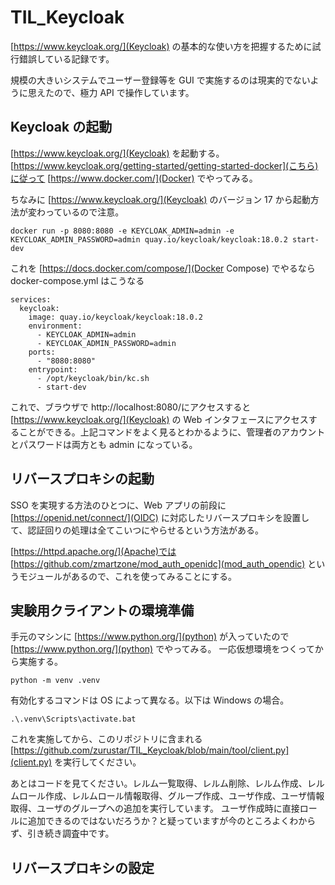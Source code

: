 # TIL_Keycloak

[https://www.keycloak.org/](Keycloak) の基本的な使い方を把握するために試行錯誤している記録です。

規模の大きいシステムでユーザー登録等を GUI で実施するのは現実的でないように思えたので、極力 API で操作しています。

## Keycloak の起動

[https://www.keycloak.org/](Keycloak) を起動する。[https://www.keycloak.org/getting-started/getting-started-docker](こちら)に従って [https://www.docker.com/](Docker) でやってみる。

ちなみに [https://www.keycloak.org/](Keycloak) のバージョン 17 から起動方法が変わっているので注意。

```
docker run -p 8080:8080 -e KEYCLOAK_ADMIN=admin -e KEYCLOAK_ADMIN_PASSWORD=admin quay.io/keycloak/keycloak:18.0.2 start-dev
```

これを [https://docs.docker.com/compose/](Docker Compose) でやるなら docker-compose.yml はこうなる

```
services:
  keycloak:
    image: quay.io/keycloak/keycloak:18.0.2
    environment:
      - KEYCLOAK_ADMIN=admin
      - KEYCLOAK_ADMIN_PASSWORD=admin
    ports:
      - "8080:8080"
    entrypoint:
      - /opt/keycloak/bin/kc.sh
      - start-dev
```

これで、ブラウザで http://localhost:8080/にアクセスすると [https://www.keycloak.org/](Keycloak) の Web インタフェースにアクセスすることができる。上記コマンドをよく見るとわかるように、管理者のアカウントとパスワードは両方とも admin になっている。

## リバースプロキシの起動

SSO を実現する方法のひとつに、Web アプリの前段に [https://openid.net/connect/](OIDC) に対応したリバースプロキシを設置して、認証回りの処理は全てこいつにやらせるという方法がある。

[https://httpd.apache.org/](Apache)では [https://github.com/zmartzone/mod_auth_openidc](mod_auth_opendic) というモジュールがあるので、これを使ってみることにする。

## 実験用クライアントの環境準備

手元のマシンに [https://www.python.org/](python) が入っていたので [https://www.python.org/](python) でやってみる。
一応仮想環境をつくってから実施する。

```
python -m venv .venv
```

有効化するコマンドは OS によって異なる。以下は Windows の場合。

```
.\.venv\Scripts\activate.bat
```

これを実施してから、このリポジトリに含まれる [https://github.com/zurustar/TIL_Keycloak/blob/main/tool/client.py](client.py) を実行してください。

あとはコードを見てください。レルム一覧取得、レルム削除、レルム作成、レルムロール作成、レルムロール情報取得、グループ作成、ユーザ作成、ユーザ情報取得、ユーザのグループへの追加を実行しています。
ユーザ作成時に直接ロールに追加できるのではないだろうか？と疑っていますが今のところよくわからず、引き続き調査中です。

## リバースプロキシの設定
